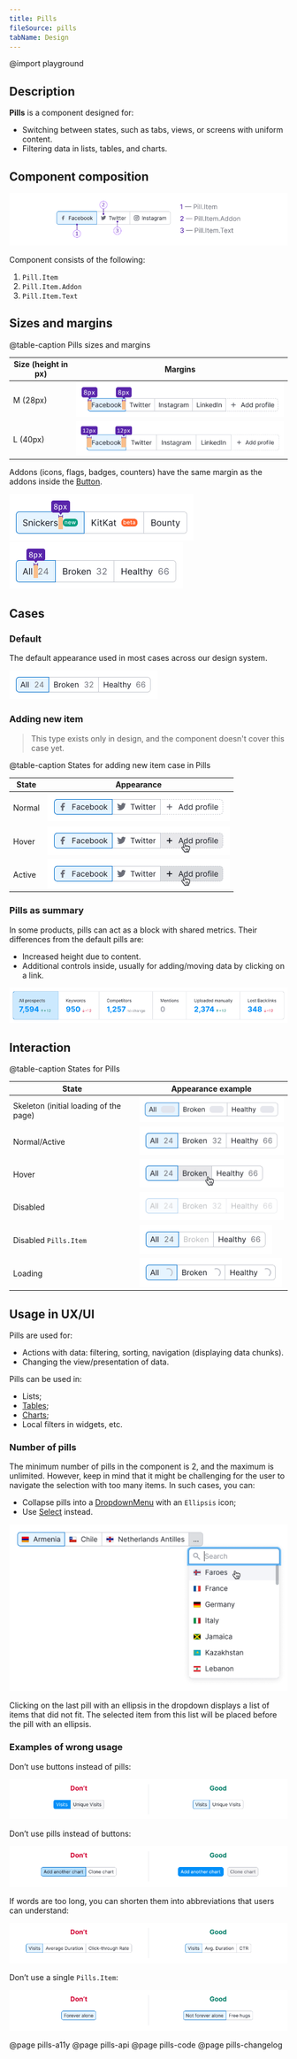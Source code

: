 ```yaml
---
title: Pills
fileSource: pills
tabName: Design
---
```


@import playground

## Description

**Pills** is a component designed for:

- Switching between states, such as tabs, views, or screens with uniform content.
- Filtering data in lists, tables, and charts.

## Component composition

![](static/pills-composition.png)

Component consists of the following:

1. `Pill.Item`
2. `Pill.Item.Addon`
3. `Pill.Item.Text`

## Sizes and margins

@table-caption Pills sizes and margins

| Size (height in px) | Margins                          |
| ------------------- | -------------------------------- |
| M (28px)            | ![](static/pills-paddings-M.png) |
| L (40px)            | ![](static/pills-paddings-L.png) |

Addons (icons, flags, badges, counters) have the same margin as the addons inside the [Button](/components/button/).

![](static/badge-paddings.png)
![](static/counter-paddings.png)

## Cases

### Default

The default appearance used in most cases across our design system.

![](static/normal_active.png)

### Adding new item

> This type exists only in design, and the component doesn't cover this case yet.

@table-caption States for adding new item case in Pills

| State  | Appearance                          |
| ------ | ----------------------------------- |
| Normal | ![](static/pills-add-normal.png)    |
| Hover  | ![](static/pills-add-hover.png)     |
| Active | ![](static/pills-add-active.png)    |

### Pills as summary

In some products, pills can act as a block with shared metrics. Their differences from the default pills are:

- Increased height due to content.
- Additional controls inside, usually for adding/moving data by clicking on a link.

![](static/pills-summary.png)

## Interaction

@table-caption States for Pills

| State                                  | Appearance example             |
| -------------------------------------- | ------------------------------ |
| Skeleton (initial loading of the page) | ![](static/pills-skeleton.png) |
| Normal/Active                          | ![](static/normal_active.png)  |
| Hover                                  | ![](static/hover.png)          |
| Disabled                               | ![](static/disabled.png)       |
| Disabled `Pills.Item`                  | ![](static/disabled-pill.png)  |
| Loading                                | ![](static/loading.png)        |

## Usage in UX/UI

Pills are used for:

- Actions with data: filtering, sorting, navigation (displaying data chunks).
- Changing the view/presentation of data.

Pills can be used in:

- Lists;
- [Tables](/table-group/table/);
- [Charts](/data-display/chart-controls/);
- Local filters in widgets, etc.

### Number of pills

The minimum number of pills in the component is 2, and the maximum is unlimited. However, keep in mind that it might be challenging for the user to navigate the selection with too many items. In such cases, you can:

- Collapse pills into a [DropdownMenu](/components/dropdown-menu/) with an `Ellipsis` icon;
- Use [Select](/components/select) instead.

![](static/pills-collapse.png)

Clicking on the last pill with an ellipsis in the dropdown displays a list of items that did not fit. The selected item from this list will be placed before the pill with an ellipsis.

### Examples of wrong usage

Don’t use buttons instead of pills:

![](static/pills-butt-yes-no.png)

Don’t use pills instead of buttons:

![](static/butt-pills-yes-no.png)

If words are too long, you can shorten them into abbreviations that users can understand:

![](static/pills-name-yes-no.png)

Don’t use a single `Pills.Item`:

![](static/pills-one-yes-no.png)

@page pills-a11y
@page pills-api
@page pills-code
@page pills-changelog
